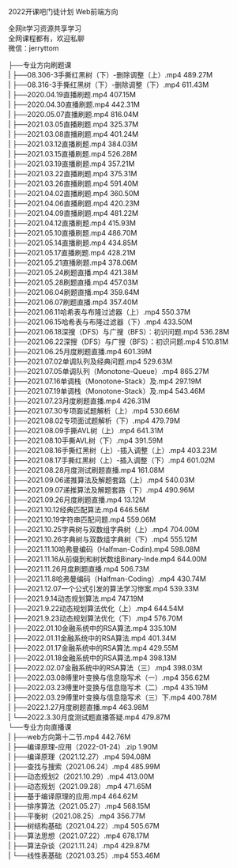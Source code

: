 2022开课吧门徒计划 Web前端方向

全网it学习资源共享学习<br>全网课程都有，欢迎私聊<br>微信：jerryttom<br>

├──专业方向刷题课<br> | ├──08.306-3手撕红黑树（下）-删除调整（上）.mp4 489.27M<br> | ├──08.316-3手撕红黑树（下）-删除调整（下）.mp4 611.43M<br> | ├──2020.04.19直播刷题.mp4 407.15M<br> | ├──2020.04.30直播刷题.mp4 442.31M<br> | ├──2020.05.07直播刷题.mp4 816.04M<br> | ├──2021.03.05直播刷题.mp4 325.37M<br> | ├──2021.03.08直播刷题.mp4 401.24M<br> | ├──2021.03.12直播刷题.mp4 384.03M<br> | ├──2021.03.15直播刷题.mp4 526.28M<br> | ├──2021.03.19直播刷题.mp4 357.21M<br> | ├──2021.03.22直播刷题.mp4 375.31M<br> | ├──2021.03.26直播刷题.mp4 591.40M<br> | ├──2021.04.02直播刷题.mp4 360.50M<br> | ├──2021.04.06直播刷题.mp4 420.23M<br> | ├──2021.04.09直播刷题.mp4 481.22M<br> | ├──2021.04.12直播刷题.mp4 415.93M<br> | ├──2021.05.10直播刷题.mp4 486.70M<br> | ├──2021.05.14直播刷题.mp4 434.85M<br> | ├──2021.05.17直播刷题.mp4 428.21M<br> | ├──2021.05.21直播刷题.mp4 378.06M<br> | ├──2021.05.24刷题直播.mp4 421.38M<br> | ├──2021.05.28刷题直播.mp4 457.03M<br> | ├──2021.06.04刷题直播.mp4 359.64M<br> | ├──2021.06.07刷题直播.mp4 357.40M<br> | ├──2021.06.11哈希表与布隆过滤器（上）.mp4 550.37M<br> | ├──2021.06.15哈希表与布隆过滤器（下）.mp4 433.50M<br> | ├──2021.06.18深搜（DFS）与广搜（BFS）：初识问题.mp4 536.28M<br> | ├──2021.06.22深搜（DFS）与广搜（BFS）：初识问题.mp4 510.81M<br> | ├──2021.06.25月度刷题直播.mp4 601.39M<br> | ├──2021.07.02单调队列及经典问题.mp4 529.63M<br> | ├──2021.07.05单调队列（Monotone-Queue）.mp4 865.27M<br> | ├──2021.07.16单调栈（Monotone-Stack）及.mp4 297.19M<br> | ├──2021.07.19单调栈（Monotone-Stack）及.mp4 543.46M<br> | ├──2021.07.23月度刷题直播.mp4 426.31M<br> | ├──2021.07.30专项面试题解析（上）.mp4 530.66M<br> | ├──2021.08.02专项面试题解析（下）.mp4 479.79M<br> | ├──2021.08.09手撕AVL树（上）.mp4 641.31M<br> | ├──2021.08.10手撕AVL树（下）.mp4 391.59M<br> | ├──2021.08.16手撕红黑树（上）-插入调整（上）.mp4 403.23M<br> | ├──2021.08.17手撕红黑树（上）-插入调整（下）.mp4 601.02M<br> | ├──2021.08.28月度测试刷题直播.mp4 161.08M<br> | ├──2021.09.06递推算法及解题套路（上）.mp4 540.03M<br> | ├──2021.09.07递推算法及解题套路（下）.mp4 490.96M<br> | ├──2021.09.26月度刷题直播.mp4 13.12M<br> | ├──2021.10.12经典匹配算法.mp4 646.56M<br> | ├──2021.10.19字符串匹配问题.mp4 559.06M<br> | ├──2021.10.25字典树与双数组字典树（上）.mp4 704.00M<br> | ├──2021.10.26字典树与双数组字典树（下）.mp4 555.12M<br> | ├──2021.11.10哈弗曼编码（Halfman-Codin).mp4 598.08M<br> | ├──2021.11.16从前缀到和树状数组Binary-Inde.mp4 644.00M<br> | ├──2021.11.26月度刷题直播.mp4 506.73M<br> | ├──2021.11.8哈弗曼编码（Halfman-Coding）.mp4 430.74M<br> | ├──2021.12.07一个公式引发的算法学习惨案.mp4 539.33M<br> | ├──2021.9.14动态规划算法.mp4 747.19M<br> | ├──2021.9.22动态规划算法优化（上）.mp4 644.54M<br> | ├──2021.9.23动态规划算法优化（下）.mp4 576.70M<br> | ├──2022.01.10金融系统中的RSA算法.mp4 335.10M<br> | ├──2022.01.11金融系统中的RSA算法.mp4 401.34M<br> | ├──2022.01.17金融系统中的RSA算法.mp4 429.55M<br> | ├──2022.01.18金融系统中的RSA算法.mp4 398.13M<br> | ├──2022.02.07金融系统中的RSA算法（三）.mp4 398.03M<br> | ├──2022.03.08傅里叶变换与信息隐写术（一）.mp4 356.62M<br> | ├──2022.03.23傅里叶变换与信息隐写术（二）.mp4 435.19M<br> | ├──2022.03.29傅里叶变换与信息隐写术（三）下.mp4 400.78M<br> | ├──2022.1.27月度刷题直播.mp4 463.98M<br> | └──2022.3.30月度测试题直播答疑.mp4 479.87M<br> └──专业方向直播课<br> | ├──web方向第十二节.mp4 442.76M<br> | ├──编译原理-应用（2022-01-24）.zip 1.90M<br> | ├──编译原理（2021.12.27）.mp4 594.08M<br> | ├──查找与搜索（2021.06.24）.mp4 485.99M<br> | ├──动态规划2（2021.10.29）.mp4 413.00M<br> | ├──动态规划（2021.09.28）.mp4 471.65M<br> | ├──基于编译原理的应用.mp4 464.62M<br> | ├──排序算法（2021.05.27）.mp4 568.15M<br> | ├──平衡树（2021.08.25）.mp4 356.77M<br> | ├──树结构基础（2021.04.22）.mp4 505.67M<br> | ├──算法思想（2021.07.22）.mp4 678.17M<br> | ├──算法杂谈（2021.11.24）.mp4 429.87M<br> | └──线性表基础（2021.03.25）.mp4 553.46M